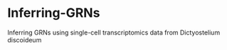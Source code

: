 # Inferring-GRNs
Inferring GRNs using single-cell transcriptomics data from Dictyostelium discoideum
